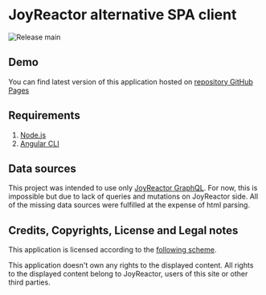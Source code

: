 # JoyReactor alternative SPA client

![Release main](https://github.com/illja96/joyreactor/workflows/Release%20main/badge.svg)

## Demo

You can find latest version of this application hosted on [repository GitHub Pages](https://illja96.github.io/joyreactor)

## Requirements

1. [Node.js](https://nodejs.org)
2. [Angular CLI](https://angular.io)

## Data sources

This project was intended to use only [JoyReactor GraphQL](https://api.joyreactor.cc/graphql-playground).
For now, this is impossible but due to lack of queries and mutations on JoyReactor side.
All of the missing data sources were fulfilled at the expense of html parsing.

## Credits, Copyrights, License and Legal notes

This application is licensed according to the [following scheme](LICENSE).

This application doesn't own any rights to the displayed content. All rights to the displayed content belong to JoyReactor, users of this site or other third parties.
